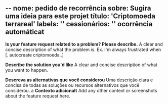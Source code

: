 --
nome: pedido de recorrência
sobre: Sugira uma ideia para este projet
título: 'Criptomoeda terrareal'
labels: ''
cessionários: ''
ocorrência automáticat
---

**Is your feature request related to a problem? Please describe.**
A clear and concise description of what the problem is. Ex. I'm always frustrated when [. autocreate criptomoeda..]

**Describe the solution you'd like**
A clear and concise description of what you want to happen.

**Descreva as alternativas que você considerou**
Uma descrição clara e concisa de todas as soluções ou recursos alternativos que você considerou.
a
**Contexto adicionalt**
Add any other context or screenshots about the feature request here.
